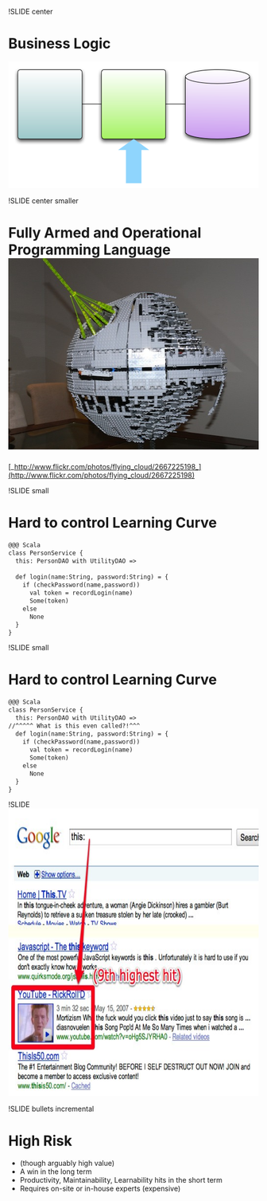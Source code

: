 !SLIDE center
# Business Logic
<img src="service_focus.png" height="254" />

!SLIDE center smaller
# Fully Armed and Operational Programming Language <br /><a href="http://www.flickr.com/photos/flying_cloud/2667225198/"><img src="death_star.jpg" height="384" /></a>
[_http://www.flickr.com/photos/flying_cloud/2667225198_](http://www.flickr.com/photos/flying_cloud/2667225198)

!SLIDE small
# Hard to control Learning Curve

    @@@ Scala
    class PersonService {
      this: PersonDAO with UtilityDAO => 

      def login(name:String, password:String) = {
        if (checkPassword(name,password)) 
          val token = recordLogin(name)
          Some(token)
        else
          None
      }
    }

!SLIDE small
# Hard to control Learning Curve

    @@@ Scala
    class PersonService {
      this: PersonDAO with UtilityDAO => 
    //^^^^^ What is this even called?!^^^
      def login(name:String, password:String) = {
        if (checkPassword(name,password)) 
          val token = recordLogin(name)
          Some(token)
        else
          None
      }
    }

!SLIDE
<img src="thisroll.jpg" height="577" />

!SLIDE bullets incremental
# High Risk 
* (though arguably high value)
* A win in the long term
* Productivity, Maintainability, Learnability hits in the short term
* Requires on-site or in-house experts (expensive)

